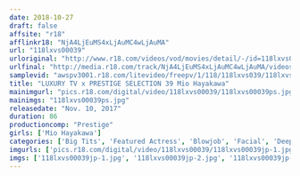 ```yaml
---
date: 2018-10-27
draft: false
affsite: "r18"
afflinkr18: "NjA4LjEuMS4xLjAuMC4wLjAuMA"
url: "118lxvs00039"
urloriginal: "http://www.r18.com/videos/vod/movies/detail/-/id=118lxvs00039"
urlfinal: "http://media.r18.com/track/NjA4LjEuMS4xLjAuMC4wLjAuMA/videos/vod/movies/detail/-/id=118lxvs00039"
samplevid: "awspv3001.r18.com/litevideo/freepv/1/118/118lxvs039/118lxvs039_dmb_w.mp4"
title: "LUXURY TV x PRESTIGE SELECTION 39 Mio Hayakawa"
mainimgurl: "pics.r18.com/digital/video/118lxvs00039/118lxvs00039ps.jpg"
mainimgs: "118lxvs00039ps.jpg"
releasedate: "Nov. 10, 2017"
duration: 86
productioncomp: "Prestige"
girls: ['Mio Hayakawa']
categories: ['Big Tits', 'Featured Actress', 'Blowjob', 'Facial', 'Deep Throat', 'Hi-Def']
imgurls: ['pics.r18.com/digital/video/118lxvs00039/118lxvs00039jp-1.jpg', 'pics.r18.com/digital/video/118lxvs00039/118lxvs00039jp-2.jpg', 'pics.r18.com/digital/video/118lxvs00039/118lxvs00039jp-3.jpg', 'pics.r18.com/digital/video/118lxvs00039/118lxvs00039jp-4.jpg', 'pics.r18.com/digital/video/118lxvs00039/118lxvs00039jp-5.jpg', 'pics.r18.com/digital/video/118lxvs00039/118lxvs00039jp-6.jpg', 'pics.r18.com/digital/video/118lxvs00039/118lxvs00039jp-7.jpg', 'pics.r18.com/digital/video/118lxvs00039/118lxvs00039jp-8.jpg', 'pics.r18.com/digital/video/118lxvs00039/118lxvs00039jp-9.jpg', 'pics.r18.com/digital/video/118lxvs00039/118lxvs00039jp-10.jpg', 'pics.r18.com/digital/video/118lxvs00039/118lxvs00039jp-11.jpg', 'pics.r18.com/digital/video/118lxvs00039/118lxvs00039jp-12.jpg', 'pics.r18.com/digital/video/118lxvs00039/118lxvs00039jp-13.jpg', 'pics.r18.com/digital/video/118lxvs00039/118lxvs00039jp-14.jpg', 'pics.r18.com/digital/video/118lxvs00039/118lxvs00039jp-15.jpg', 'pics.r18.com/digital/video/118lxvs00039/118lxvs00039jp-16.jpg', 'pics.r18.com/digital/video/118lxvs00039/118lxvs00039jp-17.jpg', 'pics.r18.com/digital/video/118lxvs00039/118lxvs00039jp-18.jpg', 'pics.r18.com/digital/video/118lxvs00039/118lxvs00039jp-19.jpg', 'pics.r18.com/digital/video/118lxvs00039/118lxvs00039jp-20.jpg']
imgs: ['118lxvs00039jp-1.jpg', '118lxvs00039jp-2.jpg', '118lxvs00039jp-3.jpg', '118lxvs00039jp-4.jpg', '118lxvs00039jp-5.jpg', '118lxvs00039jp-6.jpg', '118lxvs00039jp-7.jpg', '118lxvs00039jp-8.jpg', '118lxvs00039jp-9.jpg', '118lxvs00039jp-10.jpg', '118lxvs00039jp-11.jpg', '118lxvs00039jp-12.jpg', '118lxvs00039jp-13.jpg', '118lxvs00039jp-14.jpg', '118lxvs00039jp-15.jpg', '118lxvs00039jp-16.jpg', '118lxvs00039jp-17.jpg', '118lxvs00039jp-18.jpg', '118lxvs00039jp-19.jpg', '118lxvs00039jp-20.jpg']
---
```

